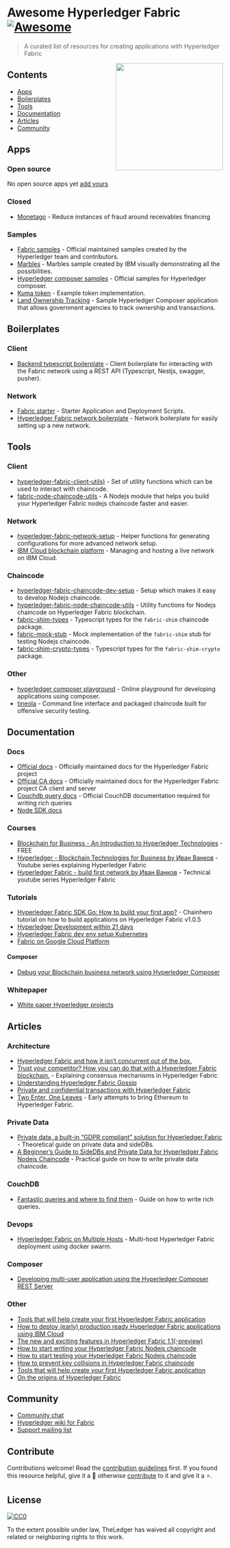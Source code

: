 # Awesome Hyperledger Fabric [![Awesome](https://cdn.rawgit.com/sindresorhus/awesome/d7305f38d29fed78fa85652e3a63e154dd8e8829/media/badge.svg)](https://github.com/sindresorhus/awesome)

> A curated list of resources for creating applications with Hyperledger Fabric

[<img src="https://www.hyperledger.org/wp-content/uploads/2018/03/Hyperledger_Fabric_Logo_Color.png" align="right" width="250">](https://www.hyperledger.org/projects/fabric)

## Contents

- [Apps](#apps)
- [Boilerplates](#boilerplates)
- [Tools](#tools)
- [Documentation](#documentation)
- [Articles](#articles)
- [Community](#community)


## Apps

### Open source

No open source apps yet [add yours](#contribute)

### Closed

- [Monetago](https://monetago.com) - Reduce instances of fraud around receivables financing

### Samples

- [Fabric samples](https://github.com/hyperledger/fabric-samples) - Official maintained samples created by the Hyperledger team and contributors.
- [Marbles](https://github.com/IBM-Blockchain/marbles) - Marbles sample created by IBM visually demonstrating all the possibilities.
- [Hyperledger composer samples](https://github.com/hyperledger/composer-sample-applications) - Official samples for Hyperledger composer.
- [Kuma token](https://github.com/Kunstmaan/hyperleder-fabric-kuma-token-example/) - Example token implementation.
- [Land Ownership Tracking](https://github.com/ronaldlong46/hyperledger-land-tracking) - Sample Hyperledger Composer application that allows government agencies to track ownership and transactions.

## Boilerplates

### Client

- [Backend typescript boilerplate](https://github.com/wearetheledger/hyperledger-typescript-boilerplate) - Client boilerplate for interacting with the Fabric network using a REST API (Typescript, Nestjs, swagger, pusher).

### Network

- [Fabric starter](https://github.com/olegabu/fabric-starter) - Starter Application and Deployment Scripts.
- [Hyperledger Fabric network boilerplate](https://github.com/wearetheledger/fabric-network-boilerplate) - Network boilerplate for easily setting up a new network.


## Tools

### Client

- [hyperledger-fabric-client-utils)](https://github.com/Kunstmaan/hyperledger-fabric-client-utils) - Set of utility functions which can be used to interact with chaincode.
- [fabric-node-chaincode-utils](https://github.com/wearetheledger/fabric-node-chaincode-utils) - A Nodejs module that helps you build your Hyperledger Fabric nodejs chaincode faster and easier.

### Network

- [hyperledger-fabric-network-setup](https://github.com/Kunstmaan/hyperledger-fabric-network-setup) - Helper functions for generating configurations for more advanced network setup.
- [IBM Cloud blockchain platform](https://console.bluemix.net/catalog/services/blockchain) - Managing and hosting a live network on IBM Cloud.

### Chaincode

- [hyperledger-fabric-chaincode-dev-setup](https://github.com/Kunstmaan/hyperledger-fabric-chaincode-dev-setup) - Setup which makes it easy to develop Nodejs chaincode.
- [hyperledger-fabric-node-chaincode-utils](https://github.com/Kunstmaan/hyperledger-fabric-node-chaincode-utils) - Utility functions for Nodejs chaincode on Hyperledger Fabric blockchain.
- [fabric-shim-types](https://github.com/wearetheledger/fabric-shim-types) - Typescript types for the `fabric-shim` chaincode package.
- [fabric-mock-stub](https://github.com/wearetheledger/fabric-mock-stub) - Mock implementation of the `fabric-shim` stub for testing Nodejs chaincode.
- [fabric-shim-crypto-types](https://github.com/wearetheledger/fabric-shim-crypto-types) - Typescript types for the `fabric-shim-crypto` package.

### Other

- [hyperledger composer playground](https://composer-playground.mybluemix.net) - Online playground for developing applications using composer.
- [tineola](https://github.com/tineola/tineola) - Command line interface and packaged chaincode built for offensive security testing.


## Documentation

### Docs

- [Official docs](http://hyperledger-fabric.readthedocs.io) - Officially maintained docs for the Hyperledger Fabric project
- [Official CA docs](http://hyperledger-fabric.readthedocs.io) - Officially maintained docs for the Hyperledger Fabric project CA client and server
- [Couchdb query docs](docs.couchdb.org/en/2.1.0/api/database/find.html?highlight=find#post--db-_find) - Official CouchDB documentation required for writing rich queries
- [Node SDK docs](https://fabric-sdk-node.github.io)

### Courses

- [Blockchain for Business - An Introduction to Hyperledger Technologies](https://www.edx.org/course/blockchain-business-introduction-linuxfoundationx-lfs171x) - FREE
- [Hyperledger - Blockchain Technologies for Business by Иван Ванков](https://www.youtube.com/watch?v=7EpPrSJtqZU&list=PLjsqymUqgpSRXC9ywNIVUUoGXelQa4olO) - Youtube series explaining Hyperledger Fabric
- [Hyperledger Fabric - build first network by Иван Ванков](https://www.youtube.com/watch?v=MPNkUqOKhVE&list=PLjsqymUqgpSTGC4L6ULHCB_Mqmy43OcIh) - Technical youtube series Hyperledger Fabric

### Tutorials

- [Hyperledger Fabric SDK Go: How to build your first app?](https://github.com/chainHero/heroes-service) - Chainhero tutorial on how to build applications on Hyperledger Fabric v1.0.5
- [Hyperledger Development within 21 days](https://medium.com/@grsind19/hyperledger-development-with-in-21-days-day-1-ed3c5df88113)
- [Hyperledger Fabric dev env setup Kubernetes](https://medium.com/kokster/set-up-a-hyperledger-fabric-development-environment-on-kubernetes-6428c63e018b)
- [Fabric on Google Cloud Platform](https://medium.com/google-cloud/fabric-on-google-cloud-platform-97525323457c)

#### Composer

- [Debug your Blockchain business network using Hyperledger Composer](medium.com/@mrsimonstone/debug-your-blockchain-business-network-using-hyperledger-composer-9bea20b49a74)

### Whitepaper
- [White paper Hyperledger projects](https://www.hyperledger.org/wp-content/uploads/2018/04/Hyperledger_Arch_WG_Paper_2_SmartContracts.pdf)


## Articles

### Architecture

- [Hyperledger Fabric and how it isn’t concurrent out of the box.](https://medium.com/wearetheledger/hyperledger-fabric-concurrency-really-eccd901e4040)
- [Trust your competitor? How you can do that with a Hyperledger Fabric blockchain.](https://medium.com/blockchainspace/trust-your-competitor-how-you-can-do-with-hyperledger-fabric-5939bacffe76) - Explaining consensus mechanisms in Hyperledger Fabric
- [Understanding Hyperledger Fabric Gossip](https://medium.com/kokster/understanding-hyperledger-fabric-gossip-512a217d5d1e)
- [Private and confidential transactions with Hyperledger Fabric](https://www.ibm.com/developerworks/cloud/library/cl-blockchain-private-confidential-transactions-hyperledger-fabric-zero-knowledge-proof/index.html)
- [Two Enter, One Leaves](https://developer.ibm.com/code/2018/05/11/two-enter-one-leaves/) - Early attempts to bring Ethereum to Hyperledger Fabric.

### Private Data

- [Private data, a built-in “GDPR compliant” solution for Hyperledger Fabric](https://medium.com/wearetheledger/private-db-a-built-in-gdpr-compliant-solution-for-hyperledger-fabric-1a082da1b301) - Theoretical guide on private data and sideDBs.
- [A Beginner’s Guide to SideDBs and Private Data for Hyperledger Fabric Nodejs Chaincode](https://medium.com/wearetheledger/a-beginners-guide-to-sidedbs-and-private-data-for-hyperledger-fabric-nodejs-chaincode-38d2c1bee198) - Practical guide on how to write private data chaincode.

### CouchDB

- [Fantastic queries and where to find them](https://medium.com/wearetheledger/hyperledger-fabric-couchdb-fantastic-queries-and-where-to-find-them-f8a3aecef767) - Guide on how to write rich queries.

### Devops

- [Hyperledger Fabric on Multiple Hosts](https://medium.com/@wahabjawed/hyperledger-fabric-on-multiple-hosts-a33b08ef24f) - Multi-host Hyperledger Fabric deployment using docker swarm.

### Composer

- [Developing multi-user application using the Hyperledger Composer REST Server](https://medium.com/@CazChurchUk/developing-multi-user-application-using-the-hyperledger-composer-rest-server-b3b88e857ccc)

### Other

- [Tools that will help create your first Hyperledger Fabric application](https://medium.com/kunstmaan/tools-that-will-help-create-your-first-hyperledger-fabric-application-b8345317792)
- [How to deploy (early) production ready Hyperledger Fabric applications using IBM Cloud](https://medium.com/wearetheledger/how-to-deploy-early-production-ready-hyperledger-fabric-applications-using-ibm-cloud-caa7ecec22b5?source=collection_home---4------1----------------)
- [The new and exciting features in Hyperledger Fabric 1.1(-preview)](https://medium.com/wearetheledger/the-new-and-exciting-features-in-hyperledger-fabric-1-1-preview-4261ece3590d)
- [How to start writing your Hyperledger Fabric Nodejs chaincode](https://medium.com/wearetheledger/how-to-start-writing-your-hyperledger-fabric-nodejs-chaincode-4052393933ab)
- [How to start testing your Hyperledger Fabric Nodejs chaincode](https://medium.com/wearetheledger/how-to-start-testing-your-hyperledger-fabric-nodejs-chaincode-229453c3c214)
- [How to prevent key collisions in Hyperledger Fabric chaincode](https://medium.com/@gatakka/how-to-prevent-key-collisions-in-hyperledger-fabric-chaincode-303700716733)
- [Tools that will help create your first Hyperledger Fabric application](https://medium.com/kunstmaan/tools-that-will-help-create-your-first-hyperledger-fabric-application-b8345317792)
- [On the origins of Hyperledger Fabric](https://www.linkedin.com/pulse/origins-hyperledger-fabric-maciek-jędrzejczyk/)


## Community

- [Community chat](http://chat.hyperledger.org)
- [Hyperledger wiki for Fabric](https://wiki.hyperledger.org/projects/fabric)
- [Support mailing list](https://lists.hyperledger.org/g/fabric/join)


## Contribute

Contributions welcome! Read the [contribution guidelines](contributing.md) first. If you found this resource helpful, give it a 🌟 otherwise [contribute](contributing.md) to it and give it a ⭐️.


## License

[![CC0](http://mirrors.creativecommons.org/presskit/buttons/88x31/svg/cc-zero.svg)](http://creativecommons.org/publicdomain/zero/1.0)

To the extent possible under law, TheLedger has waived all copyright and
related or neighboring rights to this work.
